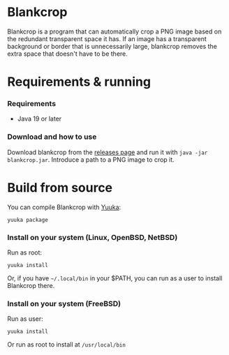 # Blankcrop

Blankcrop is a program that can automatically crop a PNG image based on the redundant transparent space it has. If an image has a transparent background or border that is unnecessarily large, blankcrop removes the extra space that doesn't have to be there.

# Requirements & running

### Requirements
* Java 19 or later

### Download and how to use

Download blankcrop from the [releases page](https://github.com/spacebanana420/blankcrop/releases) and run it with `java -jar blankcrop.jar`. Introduce a path to a PNG image to crop it.

# Build from source

You can compile Blankcrop with [Yuuka](https://github.com/spacebanana420/yuuka):

```
yuuka package
```

### Install on your system (Linux, OpenBSD, NetBSD)
Run as root:
```
yuuka install
```
Or, if you have `~/.local/bin` in your $PATH, you can run as a user to install Blankcrop there.

### Install on your system (FreeBSD)
Run as user:
```
yuuka install
```
Or run as root to install at `/usr/local/bin`
